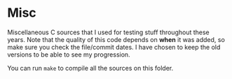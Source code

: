 # Misc
Miscellaneous C sources that I used for testing stuff throughout these years.
Note that the quality of this code depends on **when** it was added, so make
sure you check the file/commit dates. I have chosen to keep the old versions to
be able to see my progression.

You can run `make` to compile all the sources on this folder.



